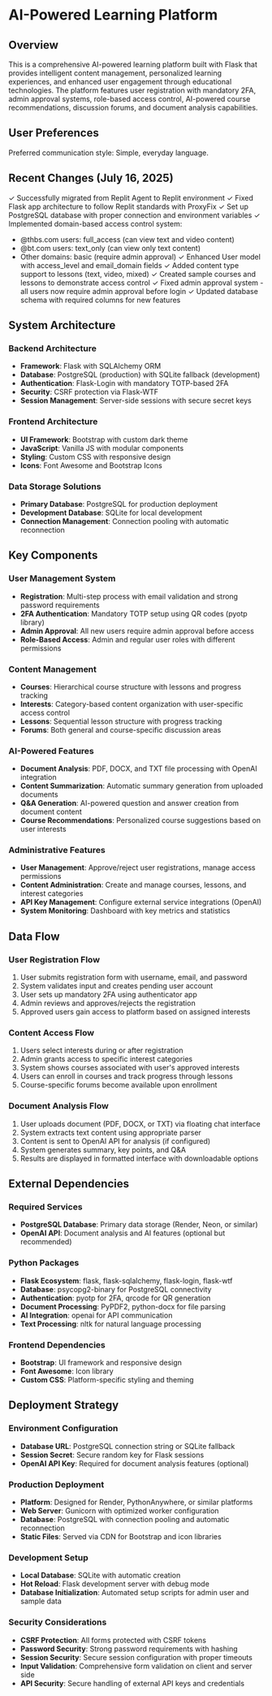 # AI-Powered Learning Platform

## Overview

This is a comprehensive AI-powered learning platform built with Flask that provides intelligent content management, personalized learning experiences, and enhanced user engagement through educational technologies. The platform features user registration with mandatory 2FA, admin approval systems, role-based access control, AI-powered course recommendations, discussion forums, and document analysis capabilities.

## User Preferences

Preferred communication style: Simple, everyday language.

## Recent Changes (July 16, 2025)

✓ Successfully migrated from Replit Agent to Replit environment
✓ Fixed Flask app architecture to follow Replit standards with ProxyFix
✓ Set up PostgreSQL database with proper connection and environment variables
✓ Implemented domain-based access control system:
  - @thbs.com users: full_access (can view text and video content)
  - @bt.com users: text_only (can view only text content)
  - Other domains: basic (require admin approval)
✓ Enhanced User model with access_level and email_domain fields
✓ Added content type support to lessons (text, video, mixed)
✓ Created sample courses and lessons to demonstrate access control
✓ Fixed admin approval system - all users now require admin approval before login
✓ Updated database schema with required columns for new features

## System Architecture

### Backend Architecture
- **Framework**: Flask with SQLAlchemy ORM
- **Database**: PostgreSQL (production) with SQLite fallback (development)
- **Authentication**: Flask-Login with mandatory TOTP-based 2FA
- **Security**: CSRF protection via Flask-WTF
- **Session Management**: Server-side sessions with secure secret keys

### Frontend Architecture
- **UI Framework**: Bootstrap with custom dark theme
- **JavaScript**: Vanilla JS with modular components
- **Styling**: Custom CSS with responsive design
- **Icons**: Font Awesome and Bootstrap Icons

### Data Storage Solutions
- **Primary Database**: PostgreSQL for production deployment
- **Development Database**: SQLite for local development
- **Connection Management**: Connection pooling with automatic reconnection

## Key Components

### User Management System
- **Registration**: Multi-step process with email validation and strong password requirements
- **2FA Authentication**: Mandatory TOTP setup using QR codes (pyotp library)
- **Admin Approval**: All new users require admin approval before access
- **Role-Based Access**: Admin and regular user roles with different permissions

### Content Management
- **Courses**: Hierarchical course structure with lessons and progress tracking
- **Interests**: Category-based content organization with user-specific access control
- **Lessons**: Sequential lesson structure with progress tracking
- **Forums**: Both general and course-specific discussion areas

### AI-Powered Features
- **Document Analysis**: PDF, DOCX, and TXT file processing with OpenAI integration
- **Content Summarization**: Automatic summary generation from uploaded documents
- **Q&A Generation**: AI-powered question and answer creation from document content
- **Course Recommendations**: Personalized course suggestions based on user interests

### Administrative Features
- **User Management**: Approve/reject user registrations, manage access permissions
- **Content Administration**: Create and manage courses, lessons, and interest categories
- **API Key Management**: Configure external service integrations (OpenAI)
- **System Monitoring**: Dashboard with key metrics and statistics

## Data Flow

### User Registration Flow
1. User submits registration form with username, email, and password
2. System validates input and creates pending user account
3. User sets up mandatory 2FA using authenticator app
4. Admin reviews and approves/rejects the registration
5. Approved users gain access to platform based on assigned interests

### Content Access Flow
1. Users select interests during or after registration
2. Admin grants access to specific interest categories
3. System shows courses associated with user's approved interests
4. Users can enroll in courses and track progress through lessons
5. Course-specific forums become available upon enrollment

### Document Analysis Flow
1. User uploads document (PDF, DOCX, or TXT) via floating chat interface
2. System extracts text content using appropriate parser
3. Content is sent to OpenAI API for analysis (if configured)
4. System generates summary, key points, and Q&A
5. Results are displayed in formatted interface with downloadable options

## External Dependencies

### Required Services
- **PostgreSQL Database**: Primary data storage (Render, Neon, or similar)
- **OpenAI API**: Document analysis and AI features (optional but recommended)

### Python Packages
- **Flask Ecosystem**: flask, flask-sqlalchemy, flask-login, flask-wtf
- **Database**: psycopg2-binary for PostgreSQL connectivity
- **Authentication**: pyotp for 2FA, qrcode for QR generation
- **Document Processing**: PyPDF2, python-docx for file parsing
- **AI Integration**: openai for API communication
- **Text Processing**: nltk for natural language processing

### Frontend Dependencies
- **Bootstrap**: UI framework and responsive design
- **Font Awesome**: Icon library
- **Custom CSS**: Platform-specific styling and theming

## Deployment Strategy

### Environment Configuration
- **Database URL**: PostgreSQL connection string or SQLite fallback
- **Session Secret**: Secure random key for Flask sessions
- **OpenAI API Key**: Required for document analysis features (optional)

### Production Deployment
- **Platform**: Designed for Render, PythonAnywhere, or similar platforms
- **Web Server**: Gunicorn with optimized worker configuration
- **Database**: PostgreSQL with connection pooling and automatic reconnection
- **Static Files**: Served via CDN for Bootstrap and icon libraries

### Development Setup
- **Local Database**: SQLite with automatic creation
- **Hot Reload**: Flask development server with debug mode
- **Database Initialization**: Automated setup scripts for admin user and sample data

### Security Considerations
- **CSRF Protection**: All forms protected with CSRF tokens
- **Password Security**: Strong password requirements with hashing
- **Session Security**: Secure session configuration with proper timeouts
- **Input Validation**: Comprehensive form validation on client and server side
- **API Security**: Secure handling of external API keys and credentials